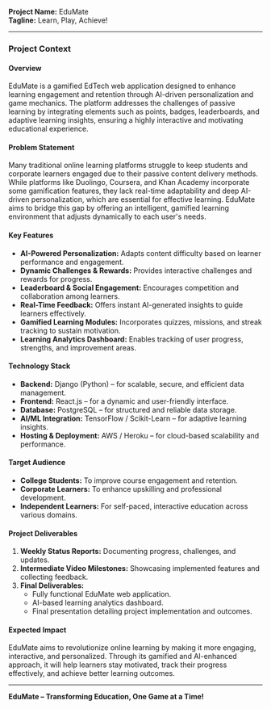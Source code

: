 **Project Name:** EduMate  
**Tagline:** Learn, Play, Achieve!  

---

### **Project Context**

#### **Overview**
EduMate is a gamified EdTech web application designed to enhance learning engagement and retention through AI-driven personalization and game mechanics. The platform addresses the challenges of passive learning by integrating elements such as points, badges, leaderboards, and adaptive learning insights, ensuring a highly interactive and motivating educational experience.

#### **Problem Statement**
Many traditional online learning platforms struggle to keep students and corporate learners engaged due to their passive content delivery methods. While platforms like Duolingo, Coursera, and Khan Academy incorporate some gamification features, they lack real-time adaptability and deep AI-driven personalization, which are essential for effective learning. EduMate aims to bridge this gap by offering an intelligent, gamified learning environment that adjusts dynamically to each user's needs.

#### **Key Features**
- **AI-Powered Personalization:** Adapts content difficulty based on learner performance and engagement.  
- **Dynamic Challenges & Rewards:** Provides interactive challenges and rewards for progress.  
- **Leaderboard & Social Engagement:** Encourages competition and collaboration among learners.  
- **Real-Time Feedback:** Offers instant AI-generated insights to guide learners effectively.  
- **Gamified Learning Modules:** Incorporates quizzes, missions, and streak tracking to sustain motivation.  
- **Learning Analytics Dashboard:** Enables tracking of user progress, strengths, and improvement areas.  

#### **Technology Stack**
- **Backend:** Django (Python) – for scalable, secure, and efficient data management.  
- **Frontend:** React.js – for a dynamic and user-friendly interface.  
- **Database:** PostgreSQL – for structured and reliable data storage.  
- **AI/ML Integration:** TensorFlow / Scikit-Learn – for adaptive learning insights.  
- **Hosting & Deployment:** AWS / Heroku – for cloud-based scalability and performance.  

#### **Target Audience**
- **College Students:** To improve course engagement and retention.  
- **Corporate Learners:** To enhance upskilling and professional development.  
- **Independent Learners:** For self-paced, interactive education across various domains.  

#### **Project Deliverables**
1. **Weekly Status Reports:** Documenting progress, challenges, and updates.  
2. **Intermediate Video Milestones:** Showcasing implemented features and collecting feedback.  
3. **Final Deliverables:**  
   - Fully functional EduMate web application.  
   - AI-based learning analytics dashboard.  
   - Final presentation detailing project implementation and outcomes.  

#### **Expected Impact**
EduMate aims to revolutionize online learning by making it more engaging, interactive, and personalized. Through its gamified and AI-enhanced approach, it will help learners stay motivated, track their progress effectively, and achieve better learning outcomes.

---

**EduMate – Transforming Education, One Game at a Time!**

